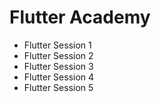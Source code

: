 # Flutter Academy

- Flutter Session 1
- Flutter Session 2
- Flutter Session 3
- Flutter Session 4
- Flutter Session 5
